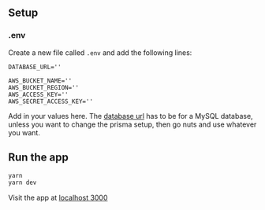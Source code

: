 ## Setup

### .env

Create a new file called `.env` and add the following lines:

```env
DATABASE_URL=''

AWS_BUCKET_NAME=''
AWS_BUCKET_REGION=''
AWS_ACCESS_KEY=''
AWS_SECRET_ACCESS_KEY=''
```

Add in your values here. The [database url](https://www.prisma.io/docs/concepts/database-connectors/mysql#base-url-and-path) has to be for a MySQL database, unless you want to change the prisma setup, then go nuts and use whatever you want. 


## Run the app

```sh
yarn
yarn dev
```

Visit the app at [localhost 3000](http://localhost:3000)